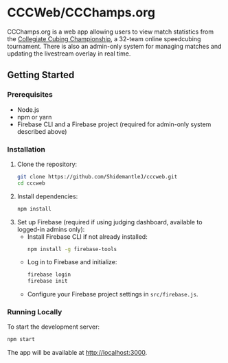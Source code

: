 # CCCWeb/CCChamps.org

CCChamps.org is a web app allowing users to view match statistics from the [Collegiate Cubing Championship](https://www.youtube.com/@CollegiateCubingChampionship), a 32-team online speedcubing tournament. There is also an admin-only system for managing matches and updating the livestream overlay in real time.

## Getting Started

### Prerequisites
- Node.js
- npm or yarn
- Firebase CLI and a Firebase project (required for admin-only system described above)

### Installation

1. Clone the repository:
   ```bash
   git clone https://github.com/ShidemantleJ/cccweb.git
   cd cccweb
   ```
2. Install dependencies:
   ```bash
   npm install
   ```
3. Set up Firebase (required if using judging dashboard, available to logged-in admins only):
   - Install Firebase CLI if not already installed:
     ```bash
     npm install -g firebase-tools
     ```
   - Log in to Firebase and initialize:
     ```bash
     firebase login
     firebase init
     ```
   - Configure your Firebase project settings in `src/firebase.js`.

### Running Locally

To start the development server:
```bash
npm start
```
The app will be available at [http://localhost:3000](http://localhost:3000).